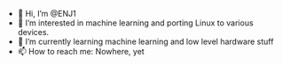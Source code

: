- 👋 Hi, I’m @ENJ1
- 👀 I’m interested in machine learning and porting Linux to various devices.
- 🌱 I’m currently learning machine learning and low level hardware stuff
- 📫 How to reach me: Nowhere, yet

<!---
ENJ1/ENJ1 is a ✨ special ✨ repository because its `README.md` (this file) appears on your GitHub profile.
You can click the Preview link to take a look at your changes.
--->
